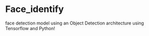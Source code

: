 # Face_identify
face detection model using an Object Detection architecture using Tensorflow and Python! 
